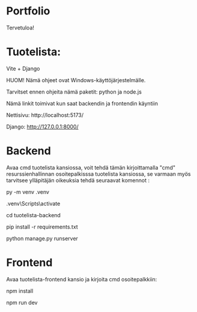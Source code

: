 # Portfolio

Tervetuloa!

# Tuotelista:

Vite + Django

HUOM! Nämä ohjeet ovat Windows-käyttöjärjestelmälle.

Tarvitset ennen ohjeita nämä paketit: python ja node.js



Nämä linkit toimivat kun saat backendin ja frontendin käyntiin

Nettisivu: http://localhost:5173/

Django: http://127.0.0.1:8000/



# Backend

Avaa cmd tuotelista kansiossa, voit tehdä tämän kirjoittamalla "cmd" resurssienhallinnan osoitepalkisssa tuotelista kansiossa, se varmaan myös tarvitsee ylläpitäjän oikeuksia tehdä seuraavat komennot : 

py -m venv .venv

.venv\Scripts\activate

cd tuotelista-backend

pip install -r requirements.txt

python manage.py runserver


# Frontend

Avaa tuotelista-frontend kansio ja kirjoita cmd osoitepalkkiin:

npm install

npm run dev
